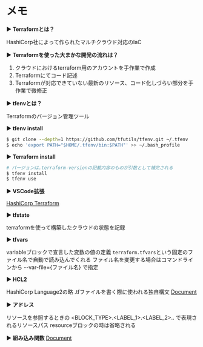 # メモ

**▶︎ Terraformとは？**

HashiCorp社によって作られたマルチクラウド対応のIaC

**▶︎ Terraformを使った大まかな開発の流れは？**

1. クラウドにおけるterraform用のアカウントを手作業で作成
2. Terraformにてコード記述
3. Terraformが対応できていない最新のリソース、コード化しづらい部分を手作業で微修正

**▶︎ tfenvとは？**

Terraformのバージョン管理ツール

**▶︎ tfenv install**

```bash
$ git clone --depth=1 https://github.com/tfutils/tfenv.git ~/.tfenv
$ echo 'export PATH="$HOME/.tfenv/bin:$PATH"' >> ~/.bash_profile
```

**▶︎ Terraform install**

```bash
# バージョンは.terraform-versionの記載内容のものが引数として補完される
$ tfenv install
$ tfenv use
```

**▶︎ VSCode拡張**

[HashiCorp Terraform](https://marketplace.visualstudio.com/items?itemName=HashiCorp.terraform)

**▶︎ tfstate**

terraformを使って構築したクラウドの状態を記録

**▶︎ tfvars**

variableブロックで宣言した変数の値の定義
`terraform.tfvars`という固定のファイル名で自動で読み込んでくれる
ファイル名を変更する場合はコマンドラインから --var-file={ファイル名} で指定

**▶︎ HCL2**

HashiCorp Language2の略
.tfファイルを書く際に使われる独自構文
[Document](https://www.terraform.io/language)

**▶︎ アドレス**

リソースを参照するときの
<BLOCK_TYPE>.<LABEL_1>.<LABEL_2>.. で表現されるリソースパス
resourceブロックの時は省略される

**▶︎ 組み込み関数**
[Document](https://www.terraform.io/language/functions)

